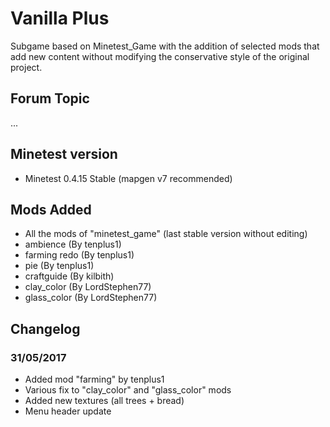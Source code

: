 # Vanilla Plus

Subgame based on Minetest_Game with the addition of selected mods that add new content without modifying the conservative style of the original project.

## Forum Topic
...

## Minetest version

- Minetest 0.4.15 Stable (mapgen v7 recommended)

## Mods Added

- All the mods of "minetest_game" (last stable version without editing)
- ambience (By tenplus1)
- farming redo (By tenplus1)
- pie (By tenplus1)
- craftguide (By kilbith)
- clay_color (By LordStephen77)
- glass_color (By LordStephen77)

## Changelog

### 31/05/2017

- Added mod "farming" by tenplus1
- Various fix to "clay_color" and "glass_color" mods
- Added new textures (all trees + bread)
- Menu header update
